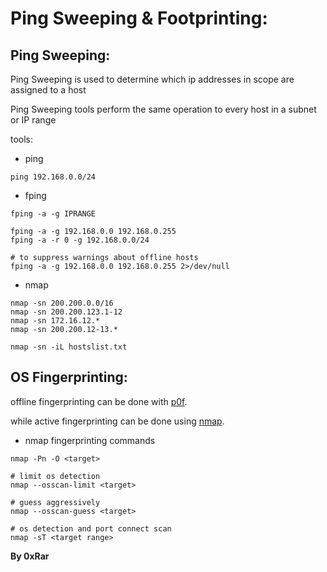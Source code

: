 # Ping Sweeping & Footprinting:

## Ping Sweeping:
Ping Sweeping is used to determine which ip addresses in scope are assigned to a host

Ping Sweeping tools perform the same operation to every host in a subnet or IP range

tools: 
- ping
```
ping 192.168.0.0/24
```
- fping
```
fping -a -g IPRANGE

fping -a -g 192.168.0.0 192.168.0.255
fping -a -r 0 -g 192.168.0.0/24

# to suppress warnings about offline hosts
fping -a -g 192.168.0.0 192.168.0.255 2>/dev/null
```
- nmap 
```
nmap -sn 200.200.0.0/16
nmap -sn 200.200.123.1-12
nmap -sn 172.16.12.*
nmap -sn 200.200.12-13.*

nmap -sn -iL hostslist.txt
```

## OS Fingerprinting:

offline fingerprinting can be done with [p0f](https://lcamtuf.coredump.cx/p0f3/).

while active fingerprinting can be done using [nmap](https://nmap.org).

- nmap fingerprinting commands
```
nmap -Pn -O <target>

# limit os detection
nmap --osscan-limit <target>

# guess aggressively
nmap --osscan-guess <target>

# os detection and port connect scan
nmap -sT <target range>
```

**By 0xRar**
